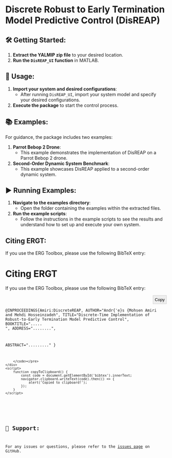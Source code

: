 # Discrete Robust to Early Termination Model Predictive Control (DisREAP)

## 🛠️ Getting Started:
1. **Extract the YALMIP zip file** to your desired location.
2. **Run the `DisREAP_UI` function** in MATLAB.

## 🚀 Usage:
1. **Import your system and desired configurations**:
   - After running `DisREAP_UI`, import your system model and specify your desired configurations.
2. **Execute the package** to start the control process.

## 📚 Examples:
For guidance, the package includes two examples:
1. **Parrot Bebop 2 Drone**:
   - This example demonstrates the implementation of DisREAP on a Parrot Bebop 2 drone.
2. **Second-Order Dynamic System Benchmark**:
   - This example showcases DisREAP applied to a second-order dynamic system.

## ▶️ Running Examples:
1. **Navigate to the examples directory**:
   - Open the folder containing the examples within the extracted files.
2. **Run the example scripts**:
   - Follow the instructions in the example scripts to see the results and understand how to set up and execute your own system.

## Citing ERGT:


If you use the ERG Toolbox, please use the following BibTeX entry:
<!DOCTYPE html>
<html lang="en">
<head>
    <meta charset="UTF-8">
    <meta name="viewport" content="width=device-width, initial-scale=1.0">
    <title>ERGT Citation</title>
    <style>
        .code-container {
            position: relative;
        }
        .copy-button {
            position: absolute;
            top: 0;
            right: 0;
            padding: 5px;
            cursor: pointer;
            background: #eee;
            border: 1px solid #ccc;
        }
    </style>
</head>
<body>
    <h1>Citing ERGT</h1>
    <p>If you use the ERG Toolbox, please use the following BibTeX entry:</p>
    <div class="code-container">
        <button class="copy-button" onclick="copyToClipboard()">Copy</button>
        <pre><code id="bibtex">

@INPROCEEDINGS{Amiri:DiscreteREAP,
AUTHOR="Andr{\'e}s {Mohsen Amiri and Mehdi Hosseinzadeh",
TITLE="Discrete-Time Implementation of Robust-to-Early Termination Model Predictive Control",
BOOKTITLE="..... ",
ADDRESS="........",

ABSTRACT="........."
}

        </code></pre>
    </div>
    <script>
        function copyToClipboard() {
            const code = document.getElementById('bibtex').innerText;
            navigator.clipboard.writeText(code).then(() => {
                alert('Copied to clipboard!');
            });
        }
    </script>
</body>
</html>



## 🤝 Support:
For any issues or questions, please refer to the [issues page](https://github.com/mhsnar/DiscreteREAP/issues) on GitHub.
